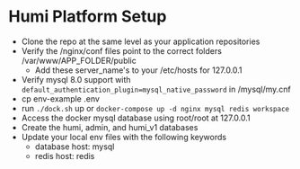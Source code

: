 # Humi Platform Setup

- Clone the repo at the same level as your application repositories
- Verify the /nginx/conf files point to the correct folders /var/www/APP_FOLDER/public
  - Add these server_name's to your /etc/hosts for 127.0.0.1
- Verify mysql 8.0 support with `default_authentication_plugin=mysql_native_password` in /mysql/my.cnf 
- cp env-example .env
- run `./dock.sh` up or `docker-compose up -d nginx mysql redis workspace `
- Access the docker mysql database using root/root at 127.0.0.1
- Create the humi, admin, and humi_v1 databases
- Update your local env files with the following keywords
  - database host: mysql
  - redis host: redis
